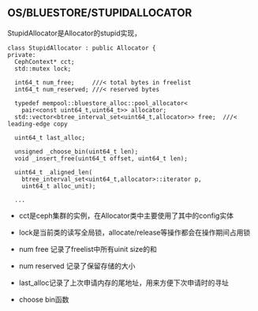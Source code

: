 ## OS/BLUESTORE/STUPIDALLOCATOR

StupidAllocator是Allocator的stupid实现，

```
class StupidAllocator : public Allocator {
private:
  CephContext* cct;
  std::mutex lock;

  int64_t num_free;     ///< total bytes in freelist
  int64_t num_reserved; ///< reserved bytes

  typedef mempool::bluestore_alloc::pool_allocator<
    pair<const uint64_t,uint64_t>> allocator;
  std::vector<btree_interval_set<uint64_t,allocator>> free;  ///< leading-edge copy

  uint64_t last_alloc;

  unsigned _choose_bin(uint64_t len);
  void _insert_free(uint64_t offset, uint64_t len);

  uint64_t _aligned_len(
    btree_interval_set<uint64_t,allocator>::iterator p,
    uint64_t alloc_unit);

  ...
```

* cct是ceph集群的实例，在Allocator类中主要使用了其中的config实体
* lock是当前类的读写全局锁，allocate/release等操作都会在操作期间占用锁
* num free 记录了freelist中所有uinit size的和
* num reserved 记录了保留存储的大小
* last\_alloc记录了上次申请内存的尾地址，用来方便下次申请时的寻址

* choose bin函数




